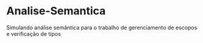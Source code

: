 # Analise-Semantica
Simulando análise semântica para o trabalho de gerenciamento de escopos e verificação de tipos
